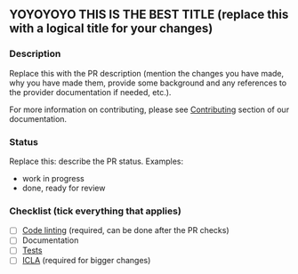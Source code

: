 ## YOYOYOYO THIS IS THE BEST TITLE (replace this with a logical title for your changes)

### Description

Replace this with the PR description (mention the changes you have made, why
you have made them, provide some background and any references to the provider
documentation if needed, etc.).

For more information on contributing, please see [Contributing](http://libcloud.readthedocs.org/en/latest/development.html#contributing)
section of our documentation.

### Status

Replace this: describe the PR status. Examples:

- work in progress
- done, ready for review

### Checklist (tick everything that applies)

- [ ] [Code linting](http://libcloud.readthedocs.org/en/latest/development.html#code-style-guide) (required, can be done after the PR checks)
- [ ] Documentation
- [ ] [Tests](http://libcloud.readthedocs.org/en/latest/testing.html)
- [ ] [ICLA](http://libcloud.readthedocs.org/en/latest/development.html#contributing-bigger-changes) (required for bigger changes)
